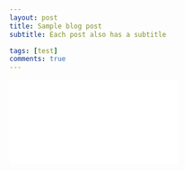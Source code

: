 ```yaml
---
layout: post
title: Sample blog post
subtitle: Each post also has a subtitle

tags: [test]
comments: true
---
```


<embed src="[/blog/images/xxx.pdf](https://github.com/vaughn-arctic/Cognitive-Hints-for-Activating-Socially-Conforming-Neural-Responses/blob/main/490_FinalWriteUp_JAVAUGHN_CONFRENCEFORMAT.docx.pdf)" type="application/pdf">
